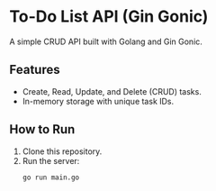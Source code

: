 # To-Do List API (Gin Gonic)
A simple CRUD API built with Golang and Gin Gonic.

## Features
- Create, Read, Update, and Delete (CRUD) tasks.
- In-memory storage with unique task IDs.

## How to Run
1. Clone this repository.
2. Run the server:
   ```bash
   go run main.go
